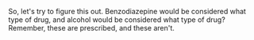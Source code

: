 So, let's try to figure this out. Benzodiazepine would be considered what type
of drug, and alcohol would be considered what type of drug? Remember, these are
prescribed, and these aren't.
